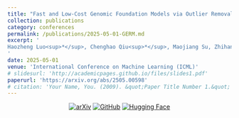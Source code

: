 ```yaml
---
title: "Fast and Low-Cost Genomic Foundation Models via Outlier Removal"
collection: publications
category: conferences
permalink: /publications/2025-05-01-GERM.md
excerpt: '
Haozheng Luo<sup>*</sup>, Chenghao Qiu<sup>*</sup>, Maojiang Su, Zhihan Zhou, Zoe Mehta, Guo Ye, Jerry Yao-Chieh Hu, Han Liu<sup>†</sup>
'
date: 2025-05-01
venue: 'International Conference on Machine Learning (ICML)'
# slidesurl: 'http://academicpages.github.io/files/slides1.pdf'
paperurl: 'https://arxiv.org/abs/2505.00598'
# citation: 'Your Name, You. (2009). &quot;Paper Title Number 1.&quot; <i>Journal 1</i>. 1(1).'
---
```

<div align="center">

[![arXiv](https://img.shields.io/badge/arXiv-ff0000.svg?style=for-the-badge )](https://arxiv.org/abs/2505.00598 )
[![GitHub](https://img.shields.io/badge/GitHub-000000?style=for-the-badge&logo=github&logoColor=white )](https://github.com/MAGICS-LAB/GERM )
[![Hugging Face](https://img.shields.io/badge/Hugging%20Face-fcd022?style=for-the-badge&logo=huggingface&logoColor=000 )](https://huggingface.co/collections/magicslabnu/germ-67f5e49e710956423d549e9b )

</div>
